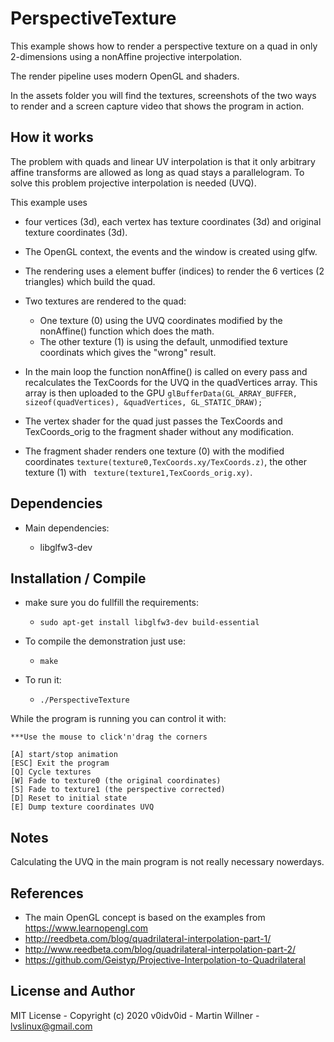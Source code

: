 # PerspectiveTexture
This example shows how to render a perspective texture on a quad in only 2-dimensions using a nonAffine projective interpolation.

The render pipeline uses modern OpenGL and shaders.

In the assets folder you will find the textures, screenshots of the two ways to render and a screen capture video that shows the program in action.

## How it works
The problem with quads and linear UV interpolation is that it only arbitrary affine transforms are allowed as long as quad stays a parallelogram. To solve this problem projective interpolation is needed (UVQ). 

This example uses 

* four vertices (3d), each vertex has texture coordinates (3d) and original texture coordinates (3d).

* The OpenGL context, the events and the window is created using glfw.
* The rendering uses a element buffer (indices) to render the 6 vertices (2 triangles) which build the quad.
* Two textures are rendered to the quad:
  * One texture (0) using the UVQ coordinates modified by the nonAffine() function which does the math.
  * The other texture (1) is using the default, unmodified texture coordinats which gives the "wrong" result.
* In the main loop the function nonAffine() is called on every pass and recalculates the TexCoords for the UVQ in the quadVertices array. This array is then uploaded to the GPU ```glBufferData(GL_ARRAY_BUFFER, sizeof(quadVertices), &quadVertices, GL_STATIC_DRAW);```
* The vertex shader for the quad just passes the TexCoords and TexCoords_orig to the fragment shader without any modification.
* The fragment shader renders one texture (0) with the modified coordinates ``` texture(texture0,TexCoords.xy/TexCoords.z) ```, the other texture (1) with ``` texture(texture1,TexCoords_orig.xy)```.
  


## Dependencies

* Main dependencies: 
  
  * libglfw3-dev

## Installation / Compile
* make sure you do fullfill the requirements: 
  * ``` sudo apt-get install libglfw3-dev build-essential ```
  
* To compile the demonstration just use:
  * ``` make  ```
* To run it:
  * ``` ./PerspectiveTexture ``` 

While the program is running you can control it with:
```
***Use the mouse to click'n'drag the corners

[A] start/stop animation
[ESC] Exit the program
[Q] Cycle textures
[W] Fade to texture0 (the original coordinates)
[S] Fade to texture1 (the perspective corrected)
[D] Reset to initial state
[E] Dump texture coordinates UVQ
```

## Notes
Calculating the UVQ in the main program is not really necessary nowerdays. 

## References
* The main OpenGL concept is based on the examples from https://www.learnopengl.com
* http://reedbeta.com/blog/quadrilateral-interpolation-part-1/ 
* http://www.reedbeta.com/blog/quadrilateral-interpolation-part-2/
* https://github.com/Geistyp/Projective-Interpolation-to-Quadrilateral

## License and Author

MIT License - Copyright (c) 2020 v0idv0id - Martin Willner - lvslinux@gmail.com



